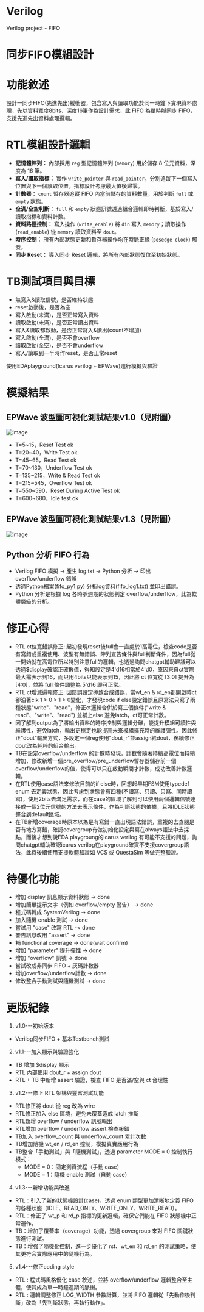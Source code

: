 # Verilog
Verilog project - FIFO

# 同步FIFO模組設計

# 功能敘述
設計一同步FIFO(先進先出)緩衝器，包含寫入與讀取功能於同一時鐘下實現資料處理，先以資料寬度8bits、深度16筆作為設計需求，此 FIFO 為單時脈同步 FIFO，支援先進先出資料處理邏輯。

# RTL模組設計邏輯
- **記憶體陣列：** 內部採用 `reg` 型記憶體陣列 (`memory`) 用於儲存 8 位元資料，深度為 16 筆。
- **寫入/讀取指標：** 實作 `write_pointer` 與 `read_pointer`，分別追蹤下一個寫入位置與下一個讀取位置。指標設計考慮最大值後歸零。
- **計數器：** `count` 暫存器追蹤 FIFO 內當前儲存的資料數量，用於判斷 `full` 或 `empty` 狀態。
- **全滿/全空判斷：** `full` 和 `empty` 狀態訊號透過組合邏輯即時判斷，基於寫入/讀取指標和資料計數。
- **資料路徑控制：** 寫入操作 (`write_enable`) 將 `din` 寫入 `memory`；讀取操作 (`read_enable`) 從 `memory` 讀取資料至 `dout`。
- **時序控制：** 所有內部狀態更新和暫存器操作均在時脈正緣 (`posedge clock`) 觸發。
- **同步 Reset：** 導入同步 Reset 邏輯，將所有內部狀態復位至初始狀態。



# TB測試項目與目標
- 無寫入&讀取信號，是否維持狀態
- reset啟動後，是否為空
- 寫入啟動(未滿)，是否正常寫入資料
- 讀取啟動(未滿)，是否正常讀出資料
- 寫入&讀取都啟動，是否正常寫入&讀出(count不增加)
- 寫入啟動(全滿)，是否不會overflow
- 讀取啟動(全空)，是否不會underflow
- 寫入/讀取到一半時作reset，是否正常reset

使用EDAplayground(Icarus verilog + EPWave)進行模擬與驗證


# 模擬結果
## EPWave 波型圖可視化測試結果v1.0（見附圖）
![image](https://github.com/user-attachments/assets/ec74eb81-fcb1-403a-b54e-cacf4c5da32f)
- T=5~15，Reset Test ok
- T=20~40，Write Test ok
- T=45~65，Read Test ok
- T=70~130，Underflow Test ok
- T=135~215，Write & Read Test ok
- T=215~545，Overflow Test ok
- T=550~590，Reset During Active Test ok
- T=600~680，Idle test ok

## EPWave 波型圖可視化測試結果v1.3（見附圖）
![image](https://github.com/user-attachments/assets/8ec90db5-d51c-49bc-af86-7b06c41cc75a)


## Python 分析 FIFO 行為
- Verilog FIFO 模擬 → 產生 log.txt → Python 分析 → 印出overflow/underflow 錯誤
- 透過Python檔案(fifo_py1.py) 分析log資料(fifo_log1.txt) 並印出錯誤。
- Python 分析是根據 log 各時脈週期的狀態判定 overflow/underflow，此為軟體層級的分析。


# 修正心得
- RTL ct位寬錯誤修正: 起初發現reset後full會一直處於1高電位，檢查code是否有寫錯或重複使用、波型有無錯誤、陣列宣告條件與full判斷條件，因為full從一開始就在高電位所以特別注意full的邏輯，也透過詢問chatgpt輔助建議可以透過$display確認正確數值，得知設定是4'd16相當於4'd0，原因來自ct實際最大需表示到16，而只用4bits只能表示到15，因此將 ct 位寬從 [3:0] 提升為 [4:0]，並將 full 條件調整為 5'd16 即可正常。
- RTL ct增減邏輯修正: 因錯誤設定導致合成錯誤，當wt_en & rd_en都開啟時ct卻沿著clk 1 > 0 > 1 > 0變化，才發現code if else設定錯誤且原寫法只寫了兩種狀態"write"、"read"，修正ct邏輯合併於寫三個條件("write & read"、"write"、"read") 並補上else 避免latch，ct可正常計數。
- 因了解到output為了將輸出資料的時序控制與邏輯分離，能提升模組可讀性與維護性，避免latch，輸出更穩定也能提高未來模組擴充時的維護彈性。因此修正"dout"輸出方式，多設定一個reg使用"dout_r"並assign給dout，後續修正dout改為純粹的組合輸出。
- TB在設定overflow/underflow 的計數時發現，計數會隨著持續高電位而持續增加，修改新增一個pre_overflow/pre_underflow暫存器儲存前一個overflow/underflow的值，使得可以只在啟動瞬間才計數，成功改善計數邏輯。
- 在RTL使用case語法來修改目前的if else時，回想起早期FSM使用typedef enum 去定義狀態，因此考慮到狀態會有四種(不讀寫、只讀、只寫、同時讀寫)，使用2bits去滿足需求，而在case的區域了解到可以使用兩個邏輯信號連接成一個2位元信號的方法去表示條件，作為判斷狀態的依據，且將IDLE狀態整合到default區域。
- 在TB新增coverage時原本以為是有寫錯一直出現語法錯誤，重複的去查閱是否有地方寫錯，確認covergroup有做初始化設定與寫在always語法中去採點，而後才想到說EDA playgroung的icarus verilog 有可能不支援的問題，詢問chatgpt輔助確認icarus verilog在playground確實不支援covergroup語法，此待後續使用支援軟體驗證如 VCS 或 QuestaSim 等做完整驗證。

# 待優化功能
- 增加 display 訊息顯示資料狀態 -> done
- 增加簡單提示文字（例如 overflow/empty 警告） -> done
- 程式碼轉成 SystemVerilog -> done
- 加入隨機 enable 測試 -> done
- 嘗試用 "case" 改寫 RTL -< done
- 警告訊息改用 "assert" -> done
- 補 functional coverage -> done(wait confirm)
- 增加 "parameter" 提升彈性 -> done
- 增加 "overflow" 訊號 -> done
- 嘗試改成非同步 FIFO + 灰碼計數器
- 增加overflow/underflow計數 -> done
- 修改整合手動測試與隨機測試 -> done


# 更版紀錄
1. v1.0---初始版本 
- Verilog同步FIFO + 基本Testbench測試
2. v1.1---加入顯示與驗證強化
- TB 增加 $display 顯示
- RTL 內部使用 dout_r + assign dout
- RTL + TB 中新增 assert 驗證，檢查 FIFO 是否滿/空與 ct 合理性
3. v1.2---修正 RTL 架構與豐富測試功能
- RTL修正將 dout 從 reg 改為 wire
- RTL修正加入 else 區塊，避免未覆蓋造成 latch 推斷
- RTL新增 overflow / underflow 訊號輸出
- RTL增加 overflow / underflow assert 檢查報錯
- TB加入 overflow_count 與 underflow_count 累計次數
- TB增加隨機 wt_en / rd_en 控制，模擬真實應用行為
- TB整合「手動測試」與「隨機測試」，透過 parameter MODE = 0 控制執行模式：
   - MODE = 0：固定測資流程（手動 case）
   - MODE = 1：隨機 enable 測試（自動 case）
4. v1.3---新增功能與改進
- RTL：引入了新的狀態機設計(case)，透過 enum 類型更加清晰地定義 FIFO 的各種狀態（IDLE、READ_ONLY、WRITE_ONLY、WRITE_READ）。
- RTL：修正了 wt_p 和 rd_p 指標的更新邏輯，確保它們能在 FIFO 狀態機中正常運作。
- TB：增加了覆蓋率（coverage）功能，透過 covergroup 來對 FIFO 關鍵狀態進行測試。
- TB：增強了隨機化控制，進一步優化了 rst、wt_en 和 rd_en 的測試策略，使其更符合實際應用中的隨機行為。
5. v1.4---修正coding style
- RTL : 程式碼風格優化 case 敘述，並將 overflow/underflow 邏輯整合至主體，使其成為單一時鐘週期的脈衝。
- RTL : 邏輯調整修正 LOG_WIDTH 參數計算，並將 FIFO 邏輯從「先動作後判斷」改為「先判斷狀態，再執行動作」。

